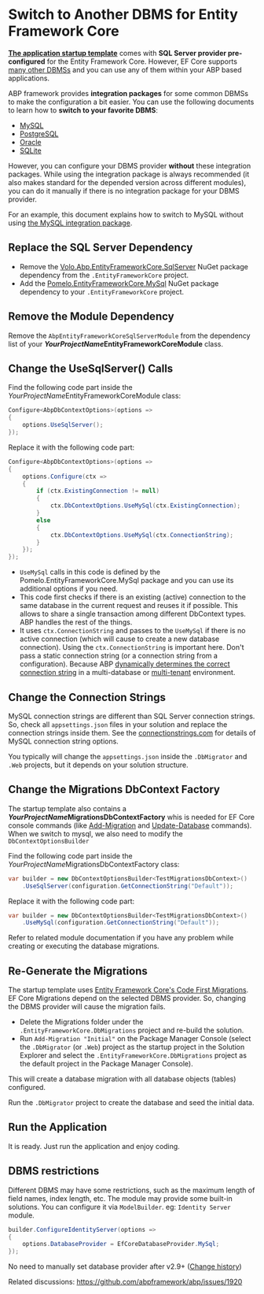 ﻿# Switch to Another DBMS for Entity Framework Core

**[The application startup template](Startup-Templates/Application.md)** comes with **SQL Server provider pre-configured** for the Entity Framework Core. However, EF Core supports [many other DBMSs](https://docs.microsoft.com/en-us/ef/core/providers/) and you can use any of them within your ABP based applications.

ABP framework provides **integration packages** for some common DBMSs to make the configuration a bit easier. You can use the following documents to learn how to **switch to your favorite DBMS**:

* [MySQL](Entity-Framework-Core-MySQL.md)
* [PostgreSQL](Entity-Framework-Core-PostgreSQL.md)
* [Oracle](Entity-Framework-Core-Oracle.md)
* [SQLite](Entity-Framework-Core-SQLite.md)

However, you can configure your DBMS provider **without** these integration packages. While using the integration package is always recommended (it also makes standard for the depended version across different modules), you can do it manually if there is no integration package for your DBMS provider.

For an example, this document explains how to switch to MySQL without using [the MySQL integration package](Entity-Framework-Core-MySQL.md).

## Replace the SQL Server Dependency

* Remove the [Volo.Abp.EntityFrameworkCore.SqlServer](https://www.nuget.org/packages/Volo.Abp.EntityFrameworkCore.SqlServer) NuGet package dependency from the `.EntityFrameworkCore` project.
* Add the [Pomelo.EntityFrameworkCore.MySql](https://www.nuget.org/packages/Pomelo.EntityFrameworkCore.MySql/) NuGet package dependency to your `.EntityFrameworkCore` project.

## Remove the Module Dependency 

Remove the `AbpEntityFrameworkCoreSqlServerModule` from the dependency list of your ***YourProjectName*EntityFrameworkCoreModule** class.

## Change the UseSqlServer() Calls

Find the following code part inside the *YourProjectName*EntityFrameworkCoreModule class:

````csharp
Configure<AbpDbContextOptions>(options =>
{
    options.UseSqlServer();
});
````

Replace it with the following code part:

````csharp
Configure<AbpDbContextOptions>(options =>
{
    options.Configure(ctx =>
    {
        if (ctx.ExistingConnection != null)
        {
            ctx.DbContextOptions.UseMySql(ctx.ExistingConnection);
        }
        else
        {
            ctx.DbContextOptions.UseMySql(ctx.ConnectionString);
        }
    });
});
````

* `UseMySql` calls in this code is defined by the Pomelo.EntityFrameworkCore.MySql package and you can use its additional options if you need.
* This code first checks if there is an existing (active) connection to the same database in the current request and reuses it if possible. This allows to share a single transaction among different DbContext types. ABP handles the rest of the things.
* It uses `ctx.ConnectionString` and passes to the `UseMySql` if there is no active connection (which will cause to create a new database connection). Using the `ctx.ConnectionString` is important here. Don't pass a static connection string (or a connection string from a configuration). Because ABP [dynamically determines the correct connection string](Connection-Strings.md) in a multi-database or [multi-tenant](Multi-Tenancy.md) environment.

## Change the Connection Strings

MySQL connection strings are different than SQL Server connection strings. So, check all `appsettings.json` files in your solution and replace the connection strings inside them. See the [connectionstrings.com]( https://www.connectionstrings.com/mysql/ ) for details of MySQL connection string options.

You typically will change the `appsettings.json` inside the `.DbMigrator` and `.Web` projects, but it depends on your solution structure.

## Change the Migrations DbContext Factory

The startup template also contains a ***YourProjectName*MigrationsDbContextFactory** whis is needed for EF Core console commands (like [Add-Migration](https://docs.microsoft.com/en-us/ef/ef6/modeling/code-first/migrations/#generating--running-migrations) and [Update-Database](https://docs.microsoft.com/en-us/ef/ef6/modeling/code-first/migrations/#generating--running-migrations) commands). When we switch to mysql, we also need to modify the `DbContextOptionsBuilder`

Find the following code part inside the *YourProjectName*MigrationsDbContextFactory class:

````csharp
var builder = new DbContextOptionsBuilder<TestMigrationsDbContext>()
    .UseSqlServer(configuration.GetConnectionString("Default"));
````

Replace it with the following code part:

````csharp
var builder = new DbContextOptionsBuilder<TestMigrationsDbContext>()
    .UseMySql(configuration.GetConnectionString("Default"));
````

Refer to related module documentation if you have any problem while creating or executing the database migrations.

## Re-Generate the Migrations

The startup template uses [Entity Framework Core's Code First Migrations](https://docs.microsoft.com/en-us/ef/core/managing-schemas/migrations/). EF Core Migrations depend on the selected DBMS provider. So, changing the DBMS provider will cause the migration fails.

* Delete the Migrations folder under the `.EntityFrameworkCore.DbMigrations` project and re-build the solution.
* Run `Add-Migration "Initial"` on the Package Manager Console (select the `.DbMigrator`  (or `.Web`) project as the startup project in the Solution Explorer and select the `.EntityFrameworkCore.DbMigrations` project as the default project in the Package Manager Console).

This will create a database migration with all database objects (tables) configured.

Run the `.DbMigrator` project to create the database and seed the initial data.

## Run the Application

It is ready. Just run the application and enjoy coding.

## DBMS restrictions

Different DBMS may have some restrictions, such as the maximum length of field names, index length, etc.
The module may provide some built-in solutions. You can configure it via `ModelBuilder`. eg: `Identity Server` module.

```csharp
builder.ConfigureIdentityServer(options =>
{
    options.DatabaseProvider = EfCoreDatabaseProvider.MySql;
});
```
No need to manually set database provider after v2.9+ ([Change history](https://github.com/abpframework/abp/blob/dev/modules/identityserver/src/Volo.Abp.IdentityServer.EntityFrameworkCore/Volo/Abp/IdentityServer/EntityFrameworkCore/IdentityServerModelBuilderConfigurationOptions.cs))

Related discussions: https://github.com/abpframework/abp/issues/1920
